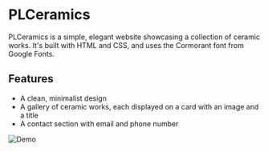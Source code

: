 # PLCeramics

PLCeramics is a simple, elegant website showcasing a collection of ceramic works. It's built with HTML and CSS, and uses the Cormorant font from Google Fonts.

## Features

- A clean, minimalist design
- A gallery of ceramic works, each displayed on a card with an image and a title
- A contact section with email and phone number

![Demo](Animation.gif)